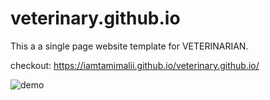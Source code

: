 # veterinary.github.io

This a a single page website  template for VETERINARIAN. 

checkout: https://iamtamimalii.github.io/veterinary.github.io/


![demo](https://github.com/iamtamimalii/veterinary.github.io/assets/90631179/a21474c0-4457-4b63-841c-04c4dcf441e6)
